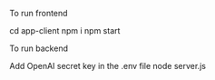 To run frontend

cd app-client
npm i
npm start

To run backend

Add OpenAI secret key in the .env file
node server.js